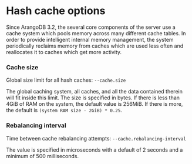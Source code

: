 Hash cache options
==================

Since ArangoDB 3.2, the several core components of the server use a cache system
which pools memory across many different cache tables. In order to provide
intelligent internal memory management, the system periodically reclaims memory
from caches which are used less often and reallocates it to caches which get
more activity.

### Cache size

Global size limit for all hash caches: `--cache.size`

The global caching system, all caches, and all the data contained therein will
fit inside this limit. The size is specified in bytes. If there is less than
4GiB of RAM on the system, the default value is 256MiB. If there is more,
the default is `(system RAM size - 2GiB) * 0.25`.

### Rebalancing interval

Time between cache rebalancing attempts: `--cache.rebalancing-interval`

The value is specified in microseconds with a default of 2 seconds and a
minimum of 500 milliseconds.
